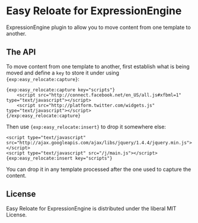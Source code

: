 Easy Reloate for ExpressionEngine
=================================

ExpressionEngine plugin to allow you to move content from one template to another.

The API
-------

To move content from one template to another, first establish what is being moved and define a `key` to store it under using `{exp:easy_relocate:capture}`:

	{exp:easy_relocate:capture key="scripts"}
		<script src="http://connect.facebook.net/en_US/all.js#xfbml=1" type="text/javascript"></script>
		<script src="http://platform.twitter.com/widgets.js" type="text/javascript"></script>
	{/exp:easy_relocate:capture}

Then use `{exp:easy_relocate:insert}` to drop it somewhere else:

	<script type="text/javascript" src="http://ajax.googleapis.com/ajax/libs/jquery/1.4.4/jquery.min.js"></script>
	<script type="text/javascript" src="/j/main.js"></script>
	{exp:easy_relocate:insert key="scripts"}

You can drop it in any template processed after the one used to capture the content.

License
-------

Easy Reloate for ExpressionEngine is distributed under the liberal MIT License.